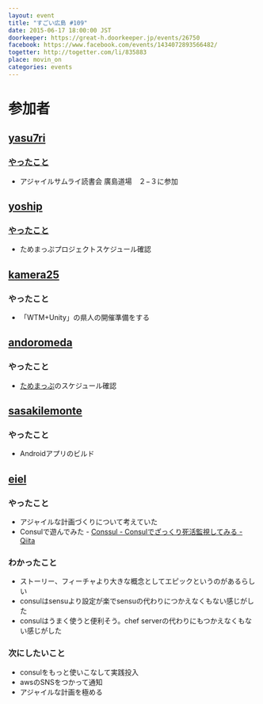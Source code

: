 ```yaml
---
layout: event
title: "すごい広島 #109"
date: 2015-06-17 18:00:00 JST
doorkeeper: https://great-h.doorkeeper.jp/events/26750
facebook: https://www.facebook.com/events/1434072893566482/
togetter: http://togetter.com/li/835883
place: movin_on
categories: events
---
```


# 参加者

## [yasu7ri](https://github.com/yasu7ri)

### [やったこと](https://github.com/great-h/great-h.github.io/issues/1647)

* アジャイルサムライ読書会 廣島道場　２−３に参加


## [yoship](https://github.com/yoship)

### [やったこと](https://github.com/great-h/great-h.github.io/issues/1644)

* ためまっぷプロジェクトスケジュール確認


## [kamera25](https://github.com/kamera25)

### やったこと

* 「WTM+Unity」の県人の開催準備をする


## [andoromeda](https://github.com/andoromeda)

### やったこと

* [ためまっぷ](https://www.facebook.com/tamemap)のスケジュール確認

## [sasakilemonte](https://github.com/sasakilemonte)

### やったこと

* Androidアプリのビルド


## [eiel](http://eiel.info/)

### やったこと

* アジャイルな計画づくりについて考えていた
* Consulで遊んでみた - [Conssul - Consulでざっくり死活監視してみる - Qiita](http://qiita.com/eielh/items/b006949406d263a11a98)

### わかったこと

* ストーリー、フィーチャより大きな概念としてエピックというのがあるらしい
* consulはsensuより設定が楽でsensuの代わりにつかえなくもない感じがした
* consulはうまく使うと便利そう。chef serverの代わりにもつかえなくもない感じがした

### 次にしたいこと

* consulをもっと使いこなして実践投入
* awsのSNSをつかって通知
* アジャイルな計画を極める
